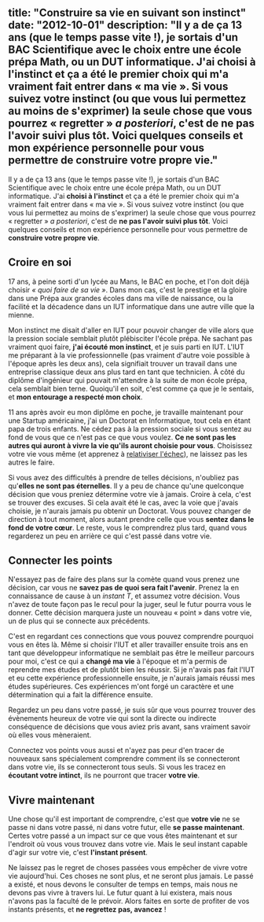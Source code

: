 title: "Construire sa vie en suivant son instinct"
date: "2012-10-01"
description: "Il y a de ça 13 ans (que le temps passe vite !), je sortais d'un BAC Scientifique avec le choix entre une école prépa Math, ou un DUT informatique. J'ai __choisi à l'instinct__ et ça a été le premier choix qui m'a vraiment fait entrer dans « ma vie ». Si vous suivez votre instinct (ou que vous lui permettez au moins de s'exprimer) la seule chose que vous pourrez « regretter » _a posteriori_, c'est de __ne pas l'avoir suivi plus tôt__. Voici quelques conseils et mon expérience personnelle pour vous permettre de __construire votre propre vie__."
---

Il y a de ça 13 ans (que le temps passe vite !), je sortais d'un BAC Scientifique avec le choix entre une école prépa Math, ou un DUT informatique. J'ai __choisi à l'instinct__ et ça a été le premier choix qui m'a vraiment fait entrer dans « ma vie ». Si vous suivez votre instinct (ou que vous lui permettez au moins de s'exprimer) la seule chose que vous pourrez « regretter » _a posteriori_, c'est de __ne pas l'avoir suivi plus tôt__. Voici quelques conseils et mon expérience personnelle pour vous permettre de __construire votre propre vie__.

## Croire en soi

17 ans, à peine sorti d'un lycée au Mans, le BAC en poche, et l'on doit déjà choisir _« quoi faire de sa vie »_. Dans mon cas, c'est le prestige et la gloire dans une Prépa aux grandes écoles dans ma ville de naissance, ou la facilité et la décadence dans un IUT informatique dans une autre ville que la mienne.

Mon instinct me disait d'aller en IUT pour pouvoir changer de ville alors que la pression sociale semblait plutôt plébisciter l'école prépa. Ne sachant pas vraiment quoi faire, __j'ai écouté mon instinct__, et je suis parti en IUT. L'IUT me préparant à la vie professionnelle (pas vraiment d'autre voie possible à l'époque après les deux ans), cela signifiait trouver un travail dans une entreprise classique deux ans plus tard en tant que technicien. À côté du diplôme d'ingénieur qui pouvait m'attendre à la suite de mon école prépa, cela semblait bien terne. Quoiqu'il en soit, c'est comme ça que je le sentais, et __mon entourage a respecté mon choix__.

11 ans après avoir eu mon diplôme en poche, je travaille maintenant pour une Startup américaine, j'ai un Doctorat en Informatique, tout cela en étant papa de trois enfants. Ne cédez pas à la pression sociale si vous sentez au fond de vous que ce n'est pas ce que vous voulez. __Ce ne sont pas les autres qui auront à vivre la vie qu'ils auront choisie pour vous__. Choisissez votre vie vous même (et apprenez à [relativiser l'échec](/blog/2012/09/comment-reussir-dans-la-vie-dompter-l-echec/)), ne laissez pas les autres le faire.

Si vous avez des difficultés à prendre de telles décisions, n'oubliez pas qu'__elles ne sont pas éternelles__. Il y a peu de chance qu'une quelconque décision que vous preniez détermine votre vie à jamais. Croire à cela, c'est se trouver des excuses. Si cela avait été le cas, avec la voie que j'avais choisie, je n'aurais jamais pu obtenir un Doctorat. Vous pouvez changer de direction à tout moment, alors autant prendre celle que vous __sentez dans le fond de votre cœur__. Le reste, vous le comprendrez plus tard, quand vous regarderez un peu en arrière ce qui c'est passé dans votre vie.


## Connecter les points

N'essayez pas de faire des plans sur la comète quand vous prenez une décision, car vous ne __savez pas de quoi sera fait l'avenir__. Prenez la en connaissance de cause à un _instant T_, et assumez votre décision. Vous n'avez de toute façon pas le recul pour la juger, seul le futur pourra vous le donner. Cette décision marquera juste un nouveau « point » dans votre vie, un de plus qui se connecte aux précédents.

C'est en regardant ces connections que vous pouvez comprendre pourquoi vous en êtes là. Même si choisir l'IUT et aller travailler ensuite trois ans en tant que développeur informatique ne semblait pas être le meilleur parcours pour moi, c'est ce qui a __changé ma vie__ à l'époque et m'a permis de reprendre mes études et de plutôt bien les réussir. Si je n'avais pas fait l'IUT et eu cette expérience professionnelle ensuite, je n'aurais jamais réussi mes études supérieures. Ces expériences m'ont forgé un caractère et une détermination qui a fait la différence ensuite. 

Regardez un peu dans votre passé, je suis sûr que vous pourrez trouver des évènements heureux de votre vie qui sont la directe ou indirecte conséquence de décisions que vous aviez pris avant, sans vraiment savoir où elles vous mèneraient. 

Connectez vos points vous aussi et n'ayez pas peur d'en tracer de nouveaux sans spécialement comprendre comment ils se connecteront dans votre vie, ils se connecteront tous seuls. Si vous les tracez en __écoutant votre intinct__, ils ne pourront que tracer __votre vie__.

## Vivre maintenant

Une chose qu'il est important de comprendre, c'est que __votre vie__ ne se passe ni dans votre passé, ni dans votre futur, elle __se passe maintenant__. Certes votre passé a un impact sur ce que vous êtes maintenant et sur l'endroit où vous vous trouvez dans votre vie. Mais le seul instant capable d'agir sur votre vie, c'est __l'instant présent__.

Ne laissez pas le regret de choses passées vous empêcher de vivre votre vie aujourd'hui. Ces choses ne sont plus, et ne seront plus jamais. Le passé a existé, et nous devons le consulter de temps en temps, mais nous ne devons pas vivre à travers lui. Le futur quant à lui existera, mais nous n'avons pas la faculté de le prévoir. Alors faites en sorte de profiter de vos instants présents, et __ne regrettez pas, avancez__ !
